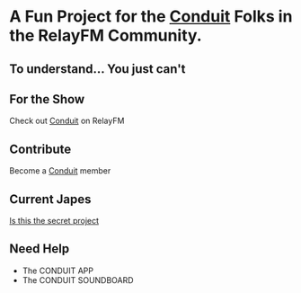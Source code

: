 # A Fun Project for the [Conduit] Folks in the RelayFM Community. 

## To understand... You just can't

## For the Show
Check out [Conduit] on RelayFM

## Contribute
Become a [Conduit] member

## Current Japes
[Is this the secret project](/is_this_the_secret_project/)

## Need Help

- The CONDUIT APP
- The CONDUIT SOUNDBOARD

[Conduit]: https://relay.fm/conduit
